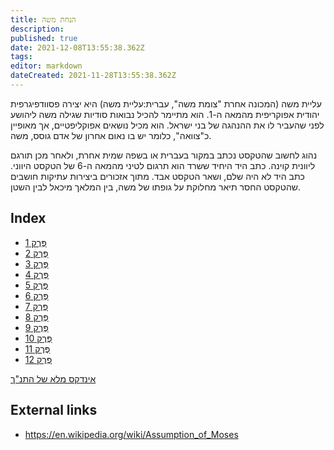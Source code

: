 ```yaml
---
title: הנחת משה
description: 
published: true
date: 2021-12-08T13:55:38.362Z
tags: 
editor: markdown
dateCreated: 2021-11-28T13:55:38.362Z
---
```


עליית משה (המכונה אחרת "צומת משה", עברית:עליית משה) היא יצירה פסוודפיגרפית יהודית אפוקריפית מהמאה ה-1. הוא מתיימר להכיל נבואות סודיות שגילה משה ליהושע לפני שהעביר לו את ההנהגה של בני ישראל. הוא מכיל נושאים אפוקליפטיים, אך מאופיין כ"צוואה", כלומר יש בו נאום אחרון של אדם גוסס, משה. 

נהוג לחשוב שהטקסט נכתב במקור בעברית או בשפה שמית אחרת, ולאחר מכן תורגם ליוונית קוינה. כתב היד היחיד ששרד הוא תרגום לטיני מהמאה ה-6 של הטקסט היווני. כתב היד לא היה שלם, ושאר הטקסט אבד. מתוך אזכורים ביצירות עתיקות חושבים שהטקסט החסר תיאר מחלוקת על גופתו של משה, בין המלאך מיכאל לבין השטן.

## Index

- [פֶּרֶק 1](/he/Bible/Assumption_of_Moses/1)
- [פֶּרֶק 2](/he/Bible/Assumption_of_Moses/2)
- [פֶּרֶק 3](/he/Bible/Assumption_of_Moses/3)
- [פֶּרֶק 4](/he/Bible/Assumption_of_Moses/4)
- [פֶּרֶק 5](/he/Bible/Assumption_of_Moses/5)
- [פֶּרֶק 6](/he/Bible/Assumption_of_Moses/6)
- [פֶּרֶק 7](/he/Bible/Assumption_of_Moses/7)
- [פֶּרֶק 8](/he/Bible/Assumption_of_Moses/8)
- [פֶּרֶק 9](/he/Bible/Assumption_of_Moses/9)
- [פֶּרֶק 10](/he/Bible/Assumption_of_Moses/10)
- [פֶּרֶק 11](/he/Bible/Assumption_of_Moses/11)
- [פֶּרֶק 12](/he/Bible/Assumption_of_Moses/12)



[אינדקס מלא של התנ"ך](/he/index/bible)


## External links

- https://en.wikipedia.org/wiki/Assumption_of_Moses
